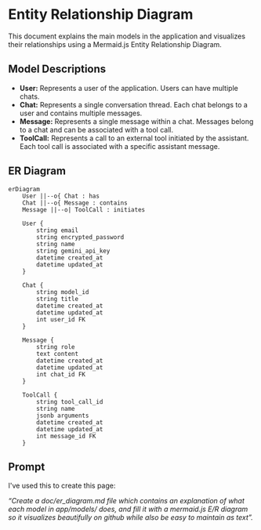 # Entity Relationship Diagram

This document explains the main models in the application and visualizes their relationships using a Mermaid.js Entity Relationship Diagram.

## Model Descriptions

*   **User:** Represents a user of the application. Users can have multiple chats.
*   **Chat:** Represents a single conversation thread. Each chat belongs to a user and contains multiple messages.
*   **Message:** Represents a single message within a chat. Messages belong to a chat and can be associated with a tool call.
*   **ToolCall:** Represents a call to an external tool initiated by the assistant. Each tool call is associated with a specific assistant message.

## ER Diagram

```mermaid
erDiagram
    User ||--o{ Chat : has
    Chat ||--o{ Message : contains
    Message ||--o| ToolCall : initiates

    User {
        string email
        string encrypted_password
        string name
        string gemini_api_key
        datetime created_at
        datetime updated_at
    }

    Chat {
        string model_id
        string title
        datetime created_at
        datetime updated_at
        int user_id FK
    }

    Message {
        string role
        text content
        datetime created_at
        datetime updated_at
        int chat_id FK
    }

    ToolCall {
        string tool_call_id
        string name
        jsonb arguments
        datetime created_at
        datetime updated_at
        int message_id FK
    }
```


## Prompt

I've used this to create this page:

*“Create a doc/er_diagram.md file which contains an explanation of what each model in app/models/ does, and fill it with a mermaid.js E/R diagram so it visualizes beautifully on github while also be easy to maintain as text”.*
